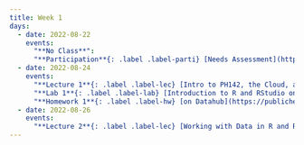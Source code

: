 ```yaml
---
title: Week 1
days:
  - date: 2022-08-22
    events:
      "**No Class**":
      "**Participation**{: .label .label-parti} [Needs Assessment](https://forms.gle/ctJQSUUSe7W3YK658)":
  - date: 2022-08-24
    events:
      "**Lecture 1**{: .label .label-lec} [Intro to PH142, the Cloud, and PPDAC](https://ph142-ucb.github.io/fa22/src/lec/001_Welcome-to-PH142.pdf)":
      "**Lab 1**{: .label .label-lab} [Introduction to R and RStudio on Datahub](https://publichealth.datahub.berkeley.edu/hub/user-redirect/git-pull?repo=https%3A%2F%2Fgithub.com%2Fph142-ucb%2Fph142-fa22&urlpath=rstudio%2F&branch=main) (Due August 26)":
      "**Homework 1**{: .label .label-hw} [on Datahub](https://publichealth.datahub.berkeley.edu/hub/user-redirect/git-pull?repo=https%3A%2F%2Fgithub.com%2Fph142-ucb%2Fph142-fa22&urlpath=rstudio%2F&branch=main) ([Solutions](https://ph142-ucb.github.io/fa22/src/hw-sol/hw01-sol.pdf))]":
  - date: 2022-08-26
    events:
      "**Lecture 2**{: .label .label-lec} [Working with Data in R and Rstudio](https://ph142-ucb.github.io/fa22/src/lec/002_Working-with-data.pdf)":
---
```

